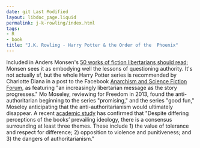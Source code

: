 ```yaml
---
date: git Last Modified
layout: libdoc_page.liquid
permalink: j-k-rowling/index.html
tags:
- R
- book
title: "J.K. Rowling - Harry Potter & the Order of the  Phoenix"
---
```


Included in Anders Monsen's <a href="http://www.andersmonsen.com/50-works-of-fiction-libertarians-should-read/"> 50 works of fiction libertarians should read</a>; Monsen sees it as embodying  well the lessons of questioning authority. It's not actually sf, but the whole  Harry Potter series is recommended by Charlotte Diana in a post to the Facebook <a href="https://www.facebook.com/groups/anarchismandsciencefiction/?fref=ts"> Anarchism and Science Fiction Forum</a>, as featuring "an increasingly  libertarian message as the story progresses." Mo Moseley, reviewing for   Freedom in 2013, found the anti-authoritarian beginning to the series  "promising," and the series "good fun," Moseley anticipating that the  anti-authoritarianism would ultimately disappear. A recent <a href="http://iscap.upenn.edu/sites/default/files/HarryPotterDeathlyDonald160718.pdf"> academic study</a> has confirmed that "Despite differing perceptions of the  books’ prevailing ideology, there is a consensus surrounding at least three  themes. These include 1) the value of tolerance and respect for difference; 2)  opposition to violence and punitiveness; and 3) the dangers of  authoritarianism."